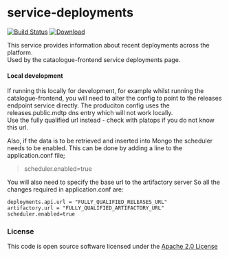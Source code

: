 # service-deployments

[![Build Status](https://travis-ci.org/hmrc/service-deployments.svg?branch=master)](https://travis-ci.org/hmrc/service-deployments) [ ![Download](https://api.bintray.com/packages/hmrc/deployments/service-deployments/images/download.svg) ](https://bintray.com/hmrc/deployments/service-deployments/_latestVersion)

This service provides information about recent deployments across the platform.  
Used by the cataologue-frontend service deployments page.

#### Local development
If running this locally for development, for example whilst running the catalogue-frontend, you will need to alter the config to point to the releases endpoint service directly.
The produciton config uses the releases.public.mdtp dns entry which will not work locally.  
Use the fully qualified url instead - check with platops if you do not know this url.

Also, if the data is to be retrieved and inserted into Mongo the scheduler needs to be enabled. This can be done by adding a line to the application.conf file;
> scheduler.enabled=true

You will also need to specify the base url to the artifactory server 
So all the changes required in application.conf are:

````
deployments.api.url = "FULLY_QUALIFIED_RELEASES_URL"
artifactory.url = "FULLY_QUALIFIED_ARTIFACTORY_URL"
scheduler.enabled=true
````

### License

This code is open source software licensed under the [Apache 2.0 License]("http://www.apache.org/licenses/LICENSE-2.0.html")
